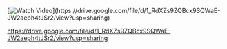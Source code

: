 [![Watch Video]([https://img.shields.io/badge/Watch%20Video-Click%20Here-blue?style=for-the-badge](https://github.com/KandimallaVarun/TreasureMart-EcommerceApplication/blob/main/Screenshot%20(163).png))](https://drive.google.com/file/d/1_RdXZs9ZQBcx9SQWaE-JW2aeph4tJSr2/view?usp=sharing)



https://drive.google.com/file/d/1_RdXZs9ZQBcx9SQWaE-JW2aeph4tJSr2/view?usp=sharing
